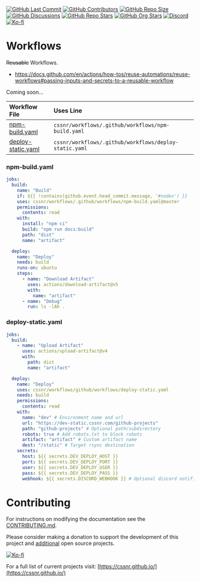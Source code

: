 [![GitHub Last Commit](https://img.shields.io/github/last-commit/smashedr/github-projects?logo=vitepress&logoColor=white&label=updated)](https://github.com/smashedr/github-projects/pulse)
[![GitHub Contributors](https://img.shields.io/github/contributors-anon/smashedr/github-projects?logo=github)](https://github.com/smashedr/github-projects/graphs/contributors)
[![GitHub Repo Size](https://img.shields.io/github/repo-size/smashedr/github-projects?logo=bookstack&logoColor=white&label=repo%20size)](https://github.com/smashedr/github-projects)
[![GitHub Discussions](https://img.shields.io/github/discussions/smashedr/github-projects?logo=github)](https://github.com/smashedr/github-projects/discussions)
[![GitHub Repo Stars](https://img.shields.io/github/stars/smashedr/github-projects?style=flat&logo=github)](https://github.com/smashedr/github-projects/stargazers)
[![GitHub Org Stars](https://img.shields.io/github/stars/cssnr?style=flat&logo=github&label=org%20stars)](https://cssnr.github.io/)
[![Discord](https://img.shields.io/discord/899171661457293343?logo=discord&logoColor=white&label=discord&color=7289da)](https://discord.gg/wXy6m2X8wY)
[![Ko-fi](https://img.shields.io/badge/Ko--fi-72a5f2?logo=kofi&label=support)](https://ko-fi.com/cssnr)

# Workflows

~~Reusable~~ Workflows.

- https://docs.github.com/en/actions/how-tos/reuse-automations/reuse-workflows#passing-inputs-and-secrets-to-a-reusable-workflow

Coming soon...

| Workflow File                                              | Uses Line                                              |
| :--------------------------------------------------------- | :----------------------------------------------------- |
| [npm-build.yaml](.github/workflows/npm-build.yaml)         | `cssnr/workflows/.github/workflows/npm-build.yaml`     |
| [deploy-static.yaml](.github/workflows/deploy-static.yaml) | `cssnr/workflows/.github/workflows/deploy-static.yaml` |

### npm-build.yaml

```yaml
jobs:
  build:
    name: "Build"
    if: ${{ !contains(github.event.head_commit.message, '#nodev') }}
    uses: cssnr/workflows/.github/workflows/npm-build.yaml@master
    permissions:
      contents: read
    with:
      install: "npm ci"
      build: "npm run docs:build"
      path: "dist"
      name: "artifact"

  deploy:
    name: "Deploy"
    needs: build
    runs-on: ubuntu
    steps:
      - name: "Download Artifact"
        uses: actions/download-artifact@v5
        with:
          name: "artifact"
      - name: "Debug"
        run: ls -lAh .
```

### deploy-static.yaml

```yaml
jobs:
  build:
    - name: "Upload Artifact"
      uses: actions/upload-artifact@v4
      with:
        path: dist
        name: "artifact"

  deploy:
    name: "Deploy"
    uses: cssnr/workflows/github/workflows/deploy-static.yaml
    needs: build
    permissions:
      contents: read
    with:
      name: "dev" # Environment name and url
      url: "https://dev-static.cssnr.com/github-projects"
      path: "github-projects" # Optional path/subdirectory
      robots: true # Add robots.txt to block robots
      artifact: "artifact" # Custom artifact name
      dest: "/static" # Target rsync destination
    secrets:
      host: ${{ secrets.DEV_DEPLOY_HOST }}
      port: ${{ secrets.DEV_DEPLOY_PORT }}
      user: ${{ secrets.DEV_DEPLOY_USER }}
      pass: ${{ secrets.DEV_DEPLOY_PASS }}
      webhook: ${{ secrets.DISCORD_WEBHOOK }} # Optional discord notification
```

# Contributing

For instructions on modifying the documentation see the [CONTRIBUTING.md](#contributing-ov-file).

Please consider making a donation to support the development of this project
and [additional](https://cssnr.com/) open source projects.

[![Ko-fi](https://ko-fi.com/img/githubbutton_sm.svg)](https://ko-fi.com/cssnr)

For a full list of current projects visit: [https://cssnr.github.io/](https://cssnr.github.io/)
